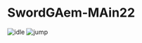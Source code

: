 # SwordGAem-MAin22

![idle](https://github.com/user-attachments/assets/fab89433-84d4-44c9-9ee8-6c524b52659a)
![jump](https://github.com/user-attachments/assets/1a5b77cb-2b43-469b-a909-995163d5be48)
